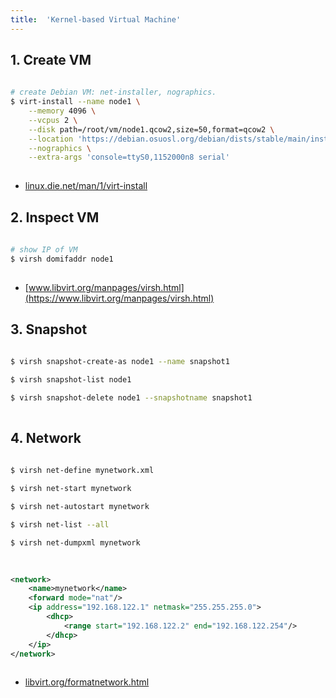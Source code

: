 ```yaml
---
title:  'Kernel-based Virtual Machine'
---
```


## 1. Create VM
```sh
  
# create Debian VM: net-installer, nographics.
$ virt-install --name node1 \
    --memory 4096 \
    --vcpus 2 \
    --disk path=/root/vm/node1.qcow2,size=50,format=qcow2 \
    --location 'https://debian.osuosl.org/debian/dists/stable/main/installer-amd64' \
    --nographics \
    --extra-args 'console=ttyS0,1152000n8 serial'
  
```

- [linux.die.net/man/1/virt-install](https://linux.die.net/man/1/virt-install)


## 2. Inspect VM
```sh
  
# show IP of VM
$ virsh domifaddr node1
  
```

- [www.libvirt.org/manpages/virsh.html](https://www.libvirt.org/manpages/virsh.html)


## 3. Snapshot
```sh
  
$ virsh snapshot-create-as node1 --name snapshot1

$ virsh snapshot-list node1

$ virsh snapshot-delete node1 --snapshotname snapshot1
  
```


## 4. Network
```sh
  
$ virsh net-define mynetwork.xml

$ virsh net-start mynetwork

$ virsh net-autostart mynetwork

$ virsh net-list --all

$ virsh net-dumpxml mynetwork
  
```

```xml
  
<network>
    <name>mynetwork</name>
    <forward mode="nat"/>
    <ip address="192.168.122.1" netmask="255.255.255.0">
        <dhcp>
            <range start="192.168.122.2" end="192.168.122.254"/>
        </dhcp>
    </ip>
</network>
  
```

- [libvirt.org/formatnetwork.html](https://libvirt.org/formatnetwork.html)
